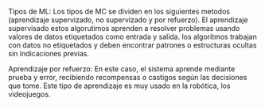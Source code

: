 Tipos de ML:
 Los tipos de MC se dividen en los siguientes metodos (aprendizaje supervizado, no supervizado y por refuerzo).
  El aprendizaje supervisado estos algorutimos aprenden a resolver problemas usando valores de datos etiquetados como entrada y salida. 
  los algoritmos trabajan con datos no etiquetados y deben encontrar patrones o estructuras ocultas sin indicaciones previas.
  
Aprendizaje por refuerzo: 
 En este caso, el sistema aprende mediante prueba y error, recibiendo recompensas o castigos según las decisiones que tome. Este tipo de aprendizaje es muy usado en la 
 robótica, los videojuegos.
